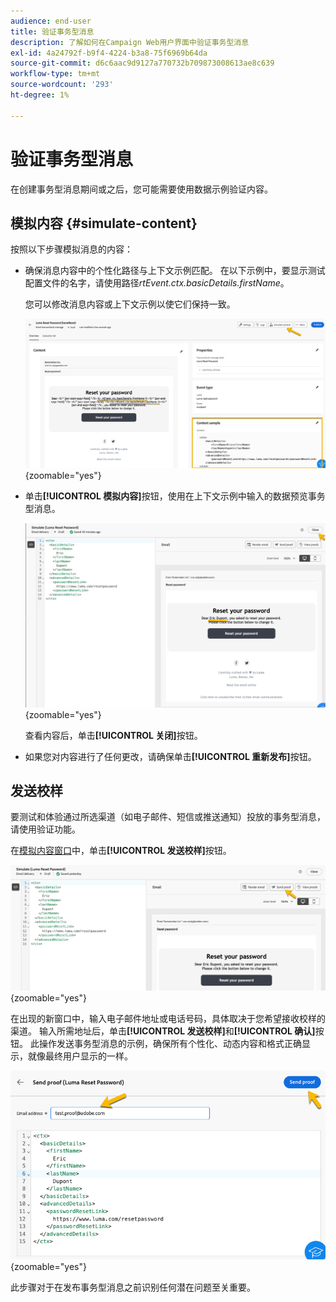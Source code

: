 ```yaml
---
audience: end-user
title: 验证事务型消息
description: 了解如何在Campaign Web用户界面中验证事务型消息
exl-id: 4a24792f-b9f4-4224-b3a8-75f6969b64da
source-git-commit: d6c6aac9d9127a770732b709873008613ae8c639
workflow-type: tm+mt
source-wordcount: '293'
ht-degree: 1%

---
```


# 验证事务型消息

在创建事务型消息期间或之后，您可能需要使用数据示例验证内容。

## 模拟内容 {#simulate-content}

按照以下步骤模拟消息的内容：

* 确保消息内容中的个性化路径与上下文示例匹配。 在以下示例中，要显示测试配置文件的名字，请使用路径&#x200B;*rtEvent.ctx.basicDetails.firstName*。

  您可以修改消息内容或上下文示例以使它们保持一致。

  ![显示邮件内容中个性化路径验证的屏幕截图](assets/validate-verification.png){zoomable="yes"}

* 单击&#x200B;**[!UICONTROL 模拟内容]**&#x200B;按钮，使用在上下文示例中输入的数据预览事务型消息。

  ![显示“模拟内容”按钮和预览功能的屏幕快照](assets/validate-simulate.png){zoomable="yes"}

  查看内容后，单击&#x200B;**[!UICONTROL 关闭]**&#x200B;按钮。

* 如果您对内容进行了任何更改，请确保单击&#x200B;**[!UICONTROL 重新发布]**&#x200B;按钮。

## 发送校样

要测试和体验通过所选渠道（如电子邮件、短信或推送通知）投放的事务型消息，请使用验证功能。

在[模拟内容窗口](#simulate-content)中，单击&#x200B;**[!UICONTROL 发送校样]**&#x200B;按钮。

![在模拟内容窗口中显示“发送校样”按钮的屏幕截图](assets/transactional-proof.png){zoomable="yes"}

在出现的新窗口中，输入电子邮件地址或电话号码，具体取决于您希望接收校样的渠道。 输入所需地址后，单击&#x200B;**[!UICONTROL 发送校样]**&#x200B;和&#x200B;**[!UICONTROL 确认]**&#x200B;按钮。 此操作发送事务型消息的示例，确保所有个性化、动态内容和格式正确显示，就像最终用户显示的一样。

![显示发送校样功能和确认过程的屏幕快照](assets/transactional-sendproof.png){zoomable="yes"}

此步骤对于在发布事务型消息之前识别任何潜在问题至关重要。